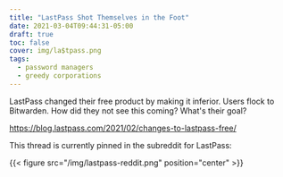 ```yaml
---
title: "LastPass Shot Themselves in the Foot"
date: 2021-03-04T09:44:31-05:00
draft: true
toc: false
cover: img/la$tpass.png
tags:
  - password managers
  - greedy corporations
---
```


LastPass changed their free product by making it inferior. Users flock to Bitwarden. How did they not see this
coming? What's their goal?

https://blog.lastpass.com/2021/02/changes-to-lastpass-free/

This thread is currently pinned in the subreddit for LastPass:

{{< figure src="/img/lastpass-reddit.png" position="center" >}}
